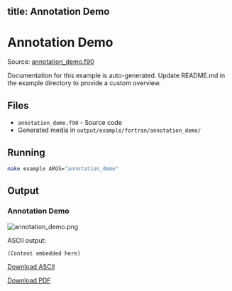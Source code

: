title: Annotation Demo
---

# Annotation Demo

Source: [annotation_demo.f90](https://github.com/lazy-fortran/fortplot/blob/main/example/fortran/annotation_demo/annotation_demo.f90)

Documentation for this example is auto-generated.
Update README.md in the example directory to provide a custom overview.

## Files

- `annotation_demo.f90` - Source code
- Generated media in `output/example/fortran/annotation_demo/`

## Running

```bash
make example ARGS="annotation_demo"
```

## Output

### Annotation Demo

![annotation_demo.png](../../media/examples/annotation_demo/annotation_demo.png)

ASCII output:
```
(Content embedded here)
```

[Download ASCII](../../media/examples/annotation_demo/annotation_demo.txt)

[Download PDF](../../media/examples/annotation_demo/annotation_demo.pdf)

